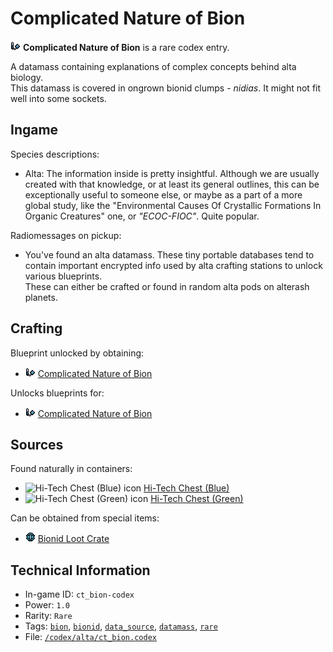 # Complicated Nature of Bion

<img src="https://raw.githubusercontent.com/Ceterai/Enternia/main/codex/alta/datamass/combat.png" alt="Complicated Nature of Bion icon" loading="lazy" height="16px" width="auto" /> **Complicated Nature of Bion** is a rare codex entry.

A datamass containing explanations of complex concepts behind alta biology.  
This datamass is covered in ongrown bionid clumps - _nidias_. It might not fit well into some sockets.

## Ingame

Species descriptions:

- Alta: The information inside is pretty insightful. Although we are usually created with that knowledge, or at least its general outlines, this can be exceptionally useful to someone else, or maybe as a part of a more global study, like the "Environmental Causes Of Crystallic Formations In Organic Creatures" one, or _"ECOC-FIOC"_. Quite popular.

Radiomessages on pickup:

- You've found an alta datamass. These tiny portable databases tend to contain important encrypted info used by alta crafting stations to unlock various blueprints.  
These can either be crafted or found in random alta pods on alterash planets.

## Crafting

Blueprint unlocked by obtaining:

- <img src="https://raw.githubusercontent.com/Ceterai/Enternia/main/codex/alta/datamass/combat.png" alt="Complicated Nature of Bion icon" loading="lazy" height="16px" width="auto" /> [Complicated Nature of Bion](https://ceterai.github.io/MyEnternia/Wiki/ComplicatedNatureofBion)

Unlocks blueprints for:

- <img src="https://raw.githubusercontent.com/Ceterai/Enternia/main/codex/alta/datamass/combat.png" alt="Complicated Nature of Bion icon" loading="lazy" height="16px" width="auto" /> [Complicated Nature of Bion](https://ceterai.github.io/MyEnternia/Wiki/ComplicatedNatureofBion)

## Sources

Found naturally in containers:

- <img src="https://starbounder.org/mediawiki/images/9/9f/Hi-Tech_Chest_%28Blue%29.png" alt="Hi-Tech Chest (Blue) icon" loading="lazy" height="9px" width="12px" /> [Hi-Tech Chest (Blue)](https://starbounder.org/Hi-Tech_Chest_(Blue))
- <img src="https://starbounder.org/mediawiki/images/8/88/Hi-Tech_Chest_%28Green%29.png" alt="Hi-Tech Chest (Green) icon" loading="lazy" height="9px" width="12px" /> [Hi-Tech Chest (Green)](https://starbounder.org/Hi-Tech_Chest_(Green))

Can be obtained from special items:

- <img src="https://raw.githubusercontent.com/Ceterai/Enternia/main/items/active/alta/loot/biome/ct_bionid_loot.png" alt="Bionid Loot Crate icon" loading="lazy" height="16px" width="auto" /> [Bionid Loot Crate](https://ceterai.github.io/MyEnternia/Wiki/BionidLootCrate)

## Technical Information

- In-game ID: `ct_bion-codex`
- Power: `1.0`
- Rarity: `Rare`
- Tags: [`bion`](https://ceterai.github.io/MyEnternia/Wiki/Tags/Bion), [`bionid`](https://ceterai.github.io/MyEnternia/Wiki/Tags/Bionid), [`data_source`](https://ceterai.github.io/MyEnternia/Wiki/Tags/DataSource), [`datamass`](https://ceterai.github.io/MyEnternia/Wiki/Tags/Datamass), [`rare`](https://ceterai.github.io/MyEnternia/Wiki/Tags/Rare)
- File: [`/codex/alta/ct_bion.codex`](https://github.com/Ceterai/Enternia/blob/main/codex/alta/ct_bion.codex)
